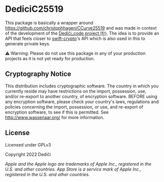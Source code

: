 # DediciC25519

This package is basically a wrapper around https://github.com/christophhagen/CCurve25519 and was made in context of the development of the [Dediĉi_code project (fr)](https://www.dedici.org/dedici_code). The idea is to provide an API that feels closer to [swift-crypto](https://github.com/apple/swift-crypto)'s API which is also used in this to generate private keys.

⚠️ Warning: Please do not use this package in any of your production projects as it is not yet ready for production.

## Cryptography Notice

This distribution includes cryptographic software. The country in which you currently reside may have restrictions on the import, possession, use, and/or re-export to another country, of encryption software. BEFORE using any encryption software, please check your country's laws, regulations and policies concerning the import, possession, or use, and re-export of encryption software, to see if this is permitted. See http://www.wassenaar.org/ for more information.

## License

Licensed under GPLv3

Copyright 2022 Dediĉi

_Apple and the Apple logo are trademarks of Apple Inc., registered in the U.S. and other countries. App Store is a service mark of Apple Inc., registered in the U.S. and other countries._

